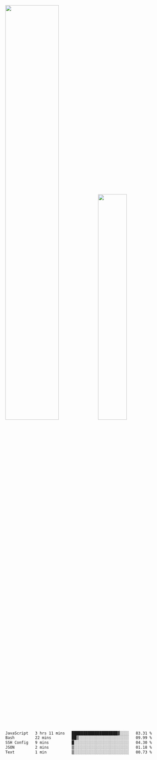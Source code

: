 <img align="" width="57.5%" src="https://github-readme-stats.vercel.app/api?username=Dream4ever&hide_title=true&hide_border=true&count_private=true&show_icons=true&include_all_commits=true&line_height=21" /><img align="" width="42.4%" src="https://github-readme-stats.vercel.app/api/top-langs/?username=Dream4ever&hide_title=true&count_private=true&show_icons=true&langs_count=6&hide_border=true&layout=compact" />

<!--START_SECTION:waka-->

```txt
JavaScript   3 hrs 11 mins   ████████████████████▓░░░░   83.31 %
Bash         22 mins         ██▒░░░░░░░░░░░░░░░░░░░░░░   09.99 %
SSH Config   9 mins          █░░░░░░░░░░░░░░░░░░░░░░░░   04.30 %
JSON         2 mins          ▒░░░░░░░░░░░░░░░░░░░░░░░░   01.18 %
Text         1 min           ▒░░░░░░░░░░░░░░░░░░░░░░░░   00.73 %
```

<!--END_SECTION:waka-->
